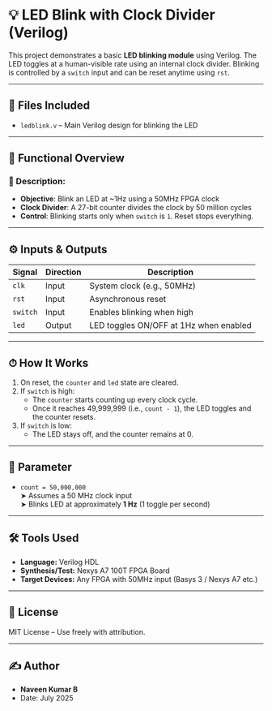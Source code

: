 
# 💡 LED Blink with Clock Divider (Verilog)

This project demonstrates a basic **LED blinking module** using Verilog. The LED toggles at a human-visible rate using an internal clock divider. Blinking is controlled by a `switch` input and can be reset anytime using `rst`.

---

## 📁 Files Included

- `ledblink.v` – Main Verilog design for blinking the LED

---

## 🔧 Functional Overview

### 📌 Description:
- **Objective**: Blink an LED at ~1Hz using a 50MHz FPGA clock
- **Clock Divider**: A 27-bit counter divides the clock by 50 million cycles
- **Control**: Blinking starts only when `switch` is `1`. Reset stops everything.

---

## ⚙️ Inputs & Outputs

| Signal   | Direction | Description                                |
|----------|-----------|--------------------------------------------|
| `clk`    | Input     | System clock (e.g., 50MHz)                 |
| `rst`    | Input     | Asynchronous reset                         |
| `switch` | Input     | Enables blinking when high                 |
| `led`    | Output    | LED toggles ON/OFF at 1Hz when enabled     |

---

## ⏱ How It Works

1. On reset, the `counter` and `led` state are cleared.
2. If `switch` is high:
   - The `counter` starts counting up every clock cycle.
   - Once it reaches 49,999,999 (i.e., `count - 1`), the LED toggles and the counter resets.
3. If `switch` is low:
   - The LED stays off, and the counter remains at 0.

---

## 🔢 Parameter

- `count = 50,000,000`  
  ➤ Assumes a 50 MHz clock input  
  ➤ Blinks LED at approximately **1 Hz** (1 toggle per second)

---

## 🛠️ Tools Used

- **Language:** Verilog HDL
- **Synthesis/Test:** Nexys A7 100T FPGA Board
- **Target Devices:** Any FPGA with 50MHz input (Basys 3 / Nexys A7 etc.)

---

## 📜 License

MIT License – Use freely with attribution.

---

## ✍️ Author

- **Naveen Kumar B**
- Date: July 2025
```
